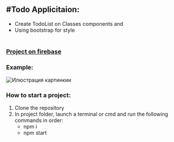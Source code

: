 #Todo Applicitaion:
---------
* Create TodoList on Classes components and</br>
* Using bootstrap for style</br></br>

### <a href="https://todolist-onclasses.web.app/">Project on firebase</a>


### Example:</br>
![Илюстрация картинкии](https://github.com/maxxtron/project-photo/blob/main/Classes-todo.png)

### How to start a project:
1. Clone the repository
2. In project folder, launch a terminal or cmd and run the following commands in order:
   * npm i
   * npm start
